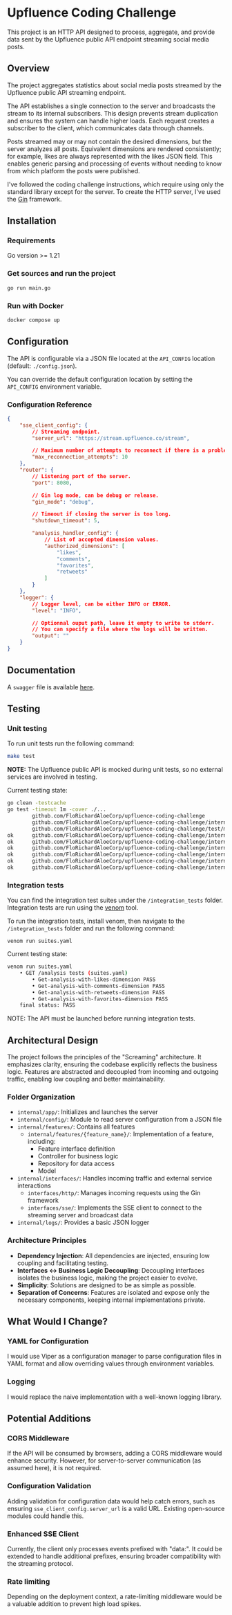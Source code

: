 # Upfluence Coding Challenge

This project is an HTTP API designed to process, aggregate, and provide data sent by the Upfluence public API endpoint streaming social media posts.

## Overview

The project aggregates statistics about social media posts streamed by the Upfluence public API streaming endpoint.

The API establishes a single connection to the server and broadcasts the stream to its internal subscribers. This design prevents stream duplication and ensures the system can handle higher loads. Each request creates a subscriber to the client, which communicates data through channels.

Posts streamed may or may not contain the desired dimensions, but the server analyzes all posts. Equivalent dimensions are rendered consistently; for example, likes are always represented with the likes JSON field. This enables generic parsing and processing of events without needing to know from which platform the posts were published.

I've followed the coding challenge instructions, which require using only the standard library except for the server. To create the HTTP server, I've used the [Gin](https://github.com/gin-gonic/gin) framework.

## Installation

### Requirements

Go version >= 1.21

### Get sources and run the project

```bash
go run main.go
```

### Run with Docker

```bash
docker compose up
```

## Configuration

The API is configurable via a JSON file located at the `API_CONFIG` location (default: `./config.json`).

You can override the default configuration location by setting the `API_CONFIG` environment variable.

### Configuration Reference

```json
{
    "sse_client_config": {
        // Streaming endpoint.
        "server_url": "https://stream.upfluence.co/stream",

        // Maximum number of attempts to reconnect if there is a problem.
        "max_reconnection_attempts": 10
    },
    "router": {
        // Listening port of the server.
        "port": 8080,

        // Gin log mode, can be debug or release.
        "gin_mode": "debug",

        // Timeout if closing the server is too long.
        "shutdown_timeout": 5,

        "analysis_handler_config": {
            // List of accepted dimension values.
            "authorized_dimensions": [
                "likes",
                "comments",
                "favorites",
                "retweets"
            ]
        }
    },
    "logger": {
        // Logger level, can be either INFO or ERROR.
        "level": "INFO",

        // Optionnal ouput path, leave it empty to write to stderr.
        // You can specify a file where the logs will be written.
        "output": ""
    }
}
```

## Documentation

A `swagger` file is available [here](./swagger.yaml).

## Testing

### Unit testing
To run unit tests run the following command:
```bash
make test
```

**NOTE:** The Upfluence public API is mocked during unit tests, so no external services are involved in testing.

Current testing state:

```bash
go clean -testcache
go test -timeout 1m -cover ./...
        github.com/FloRichardAloeCorp/upfluence-coding-challenge                coverage: 0.0% of statements
        github.com/FloRichardAloeCorp/upfluence-coding-challenge/internal/app           coverage: 0.0% of statements
        github.com/FloRichardAloeCorp/upfluence-coding-challenge/test/mockings          coverage: 0.0% of statements
ok      github.com/FloRichardAloeCorp/upfluence-coding-challenge/internal/config        2.689s  coverage: 100.0% of statements
ok      github.com/FloRichardAloeCorp/upfluence-coding-challenge/internal/features/aggregate    10.972s coverage: 96.0% of statements
ok      github.com/FloRichardAloeCorp/upfluence-coding-challenge/internal/interfaces/http       0.478s  coverage: 100.0% of statements
ok      github.com/FloRichardAloeCorp/upfluence-coding-challenge/internal/interfaces/http/middlewares   2.253s  coverage: 100.0% of statements
ok      github.com/FloRichardAloeCorp/upfluence-coding-challenge/internal/interfaces/sse        20.452s coverage: 91.2% of statements
ok      github.com/FloRichardAloeCorp/upfluence-coding-challenge/internal/logs  1.824s  coverage: 100.0% of statements
```

### Integration tests
You can find the integration test suites under the `/integration_tests` folder. Integration tests are run using the [venom](https://github.com/ovh/venom) tool.

To run the integration tests, install venom, then navigate to the `/integration_tests` folder and run the following command:

```
venom run suites.yaml
```

Current testing state:

```bash
venom run suites.yaml
    • GET /analysis tests (suites.yaml)
        • Get-analysis-with-likes-dimension PASS
        • Get-analysis-with-comments-dimension PASS
        • Get-analysis-with-retweets-dimension PASS
        • Get-analysis-with-favorites-dimension PASS
    final status: PASS
```

NOTE: The API must be launched before running integration tests.

## Architectural Design

The project follows the principles of the "Screaming" architecture. It emphasizes clarity, ensuring the codebase explicitly reflects the business logic. Features are abstracted and decoupled from incoming and outgoing traffic, enabling low coupling and better maintainability.

### Folder Organization

* `internal/app/`: Initializes and launches the server
* `internal/config/`: Module to read server configuration from a JSON file
* `internal/features/`: Contains all features
    * `internal/features/{feature_name}/`: Implementation of a feature, including:
        * Feature interface definition
        * Controller for business logic
        * Repository for data access
        * Model
* `internal/interfaces/`: Handles incoming traffic and external service interactions
    * `interfaces/http/`: Manages incoming requests using the Gin framework
    * `interfaces/sse/`: Implements the SSE client to connect to the streaming server and broadcast data
* `internal/logs/`: Provides a basic JSON logger

### Architecture Principles

* **Dependency Injection**: All dependencies are injected, ensuring low coupling and facilitating testing.
* **Interfaces <-> Business Logic Decoupling**: Decoupling interfaces isolates the business logic, making the project easier to evolve.
* **Simplicity**: Solutions are designed to be as simple as possible.
* **Separation of Concerns**: Features are isolated and expose only the necessary components, keeping internal implementations private.

## What Would I Change?

### YAML for Configuration

I would use Viper as a configuration manager to parse configuration files in YAML format and allow overriding values through environment variables.

### Logging

I would replace the naive implementation with a well-known logging library.

## Potential Additions

### CORS Middleware

If the API will be consumed by browsers, adding a CORS middleware would enhance security. However, for server-to-server communication (as assumed here), it is not required.

### Configuration Validation

Adding validation for configuration data would help catch errors, such as ensuring `sse_client_config.server_url` is a valid URL. Existing open-source modules could handle this.

### Enhanced SSE Client

Currently, the client only processes events prefixed with "data:". It could be extended to handle additional prefixes, ensuring broader compatibility with the streaming protocol.

### Rate limiting

Depending on the deployment context, a rate-limiting middleware would be a valuable addition to prevent high load spikes.
